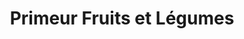 ---
title: "Primeur Fruits et Légumes"
url: /wingles/primeur-fruits-et-legumes/
shop: Gemüse & Obst
---